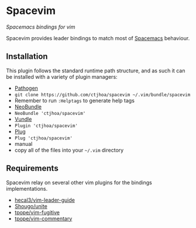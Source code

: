 # Spacevim
*Spacemacs bindings for vim*

Spacevim provides leader bindings to match most of [Spacemacs](https://github.com/syl20bnr/spacemacs) behaviour.

##  Installation
This plugin follows the standard runtime path structure, and as such it can be installed with a variety of plugin managers:

*  [Pathogen](https://github.com/tpope/vim-pathogen)
  *  `git clone https://github.com/ctjhoa/spacevim ~/.vim/bundle/spacevim`
  *  Remember to run `:Helptags` to generate help tags
*  [NeoBundle](https://github.com/Shougo/neobundle.vim)
  *  `NeoBundle 'ctjhoa/spacevim'`
*  [Vundle](https://github.com/gmarik/vundle)
  *  `Plugin 'ctjhoa/spacevim'`
*  [Plug](https://github.com/junegunn/vim-plug)
  *  `Plug 'ctjhoa/spacevim'`
*  manual
  *  copy all of the files into your `~/.vim` directory

## Requirements
Spacevim relay on several other vim plugins for the bindings implementations.
- [hecal3/vim-leader-guide](https://github.com/hecal3/vim-leader-guide)
- [Shougo/unite](https://github.com/Shougo/unite)
- [tpope/vim-fugitive](https://github.com/tpope/vim-fugitive)
- [tpope/vim-commentary](https://github.com/tpope/vim-commentary)
